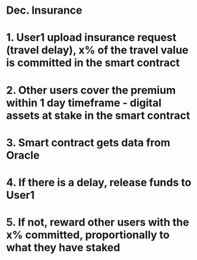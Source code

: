 # Dec. Insurance
# 1. User1 upload insurance request (travel delay), x% of the travel value is committed in the smart contract
# 2. Other users cover the premium within 1 day timeframe - digital assets at stake in the smart contract
# 3. Smart contract gets data from Oracle
# 4. If there is a delay, release funds to User1
# 5. If not, reward other users with the x% committed, proportionally to what they have staked